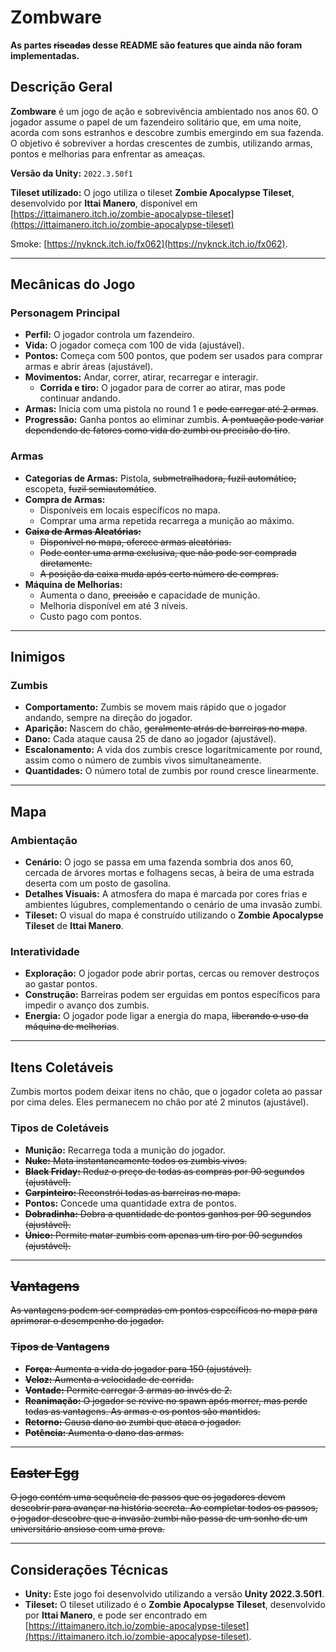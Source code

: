 # Zombware

**As partes ~~riscadas~~ desse README são features que ainda não foram implementadas.**

## Descrição Geral
**Zombware** é um jogo de ação e sobrevivência ambientado nos anos 60. O jogador assume o papel de um fazendeiro solitário que, em uma noite, acorda com sons estranhos e descobre zumbis emergindo em sua fazenda. O objetivo é sobreviver a hordas crescentes de zumbis, utilizando armas, pontos e melhorias para enfrentar as ameaças.

**Versão da Unity:** `2022.3.50f1`

**Tileset utilizado:** O jogo utiliza o tileset **Zombie Apocalypse Tileset**, desenvolvido por **Ittai Manero**, disponível em [https://ittaimanero.itch.io/zombie-apocalypse-tileset](https://ittaimanero.itch.io/zombie-apocalypse-tileset)

Smoke: [https://nyknck.itch.io/fx062](https://nyknck.itch.io/fx062).

---

## Mecânicas do Jogo

### Personagem Principal
- **Perfil:** O jogador controla um fazendeiro.
- **Vida:** O jogador começa com 100 de vida (ajustável).
- **Pontos:** Começa com 500 pontos, que podem ser usados para comprar armas e abrir áreas (ajustável).
- **Movimentos:** Andar, correr, atirar, recarregar e interagir.
  - **Corrida e tiro:** O jogador para de correr ao atirar, mas pode continuar andando.
- **Armas:** Inicia com uma pistola no round 1 e ~~pode carregar até 2 armas~~.
- **Progressão:** Ganha pontos ao eliminar zumbis. ~~A pontuação pode variar dependendo de fatores como vida do zumbi ou precisão do tiro~~.

### Armas
- **Categorias de Armas:** Pistola, ~~submetralhadora, fuzil automático,~~ escopeta, ~~fuzil semiautomático~~.
- **Compra de Armas:**
  - Disponíveis em locais específicos no mapa.
  - Comprar uma arma repetida recarrega a munição ao máximo.
- ~~**Caixa de Armas Aleatórias:**~~
  - ~~Disponível no mapa, oferece armas aleatórias.~~
  - ~~Pode conter uma arma exclusiva, que não pode ser comprada diretamente.~~
  - ~~A posição da caixa muda após certo número de compras.~~
- **Máquina de Melhorias:**
  - Aumenta o dano, ~~precisão~~ e capacidade de munição.
  - Melhoria disponível em até 3 níveis.
  - Custo pago com pontos.

---

## Inimigos

### Zumbis
- **Comportamento:** Zumbis se movem mais rápido que o jogador andando, sempre na direção do jogador.
- **Aparição:** Nascem do chão, ~~geralmente atrás de barreiras no mapa~~.
- **Dano:** Cada ataque causa 25 de dano ao jogador (ajustável).
- **Escalonamento:** A vida dos zumbis cresce logaritmicamente por round, assim como o número de zumbis vivos simultaneamente.
- **Quantidades:** O número total de zumbis por round cresce linearmente.

---

## Mapa

### Ambientação
- **Cenário:** O jogo se passa em uma fazenda sombria dos anos 60, cercada de árvores mortas e folhagens secas, à beira de uma estrada deserta com um posto de gasolina.
- **Detalhes Visuais:** A atmosfera do mapa é marcada por cores frias e ambientes lúgubres, complementando o cenário de uma invasão zumbi.
- **Tileset:** O visual do mapa é construído utilizando o **Zombie Apocalypse Tileset** de **Ittai Manero**.

### Interatividade
- **Exploração:** O jogador pode abrir portas, cercas ou remover destroços ao gastar pontos.
- **Construção:** Barreiras podem ser erguidas em pontos específicos para impedir o avanço dos zumbis.
- **Energia:** O jogador pode ligar a energia do mapa, ~~liberando o uso da máquina de melhorias~~.

---

## Itens Coletáveis

Zumbis mortos podem deixar itens no chão, que o jogador coleta ao passar por cima deles. Eles permanecem no chão por até 2 minutos (ajustável).

### Tipos de Coletáveis
- **Munição:** Recarrega toda a munição do jogador.
- ~~**Nuke:** Mata instantaneamente todos os zumbis vivos.~~
- ~~**Black Friday:** Reduz o preço de todas as compras por 90 segundos (ajustável).~~
- ~~**Carpinteiro:** Reconstrói todas as barreiras no mapa.~~
- **Pontos:** Concede uma quantidade extra de pontos.
- ~~**Dobradinha:** Dobra a quantidade de pontos ganhos por 90 segundos (ajustável).~~
- ~~**Único:** Permite matar zumbis com apenas um tiro por 90 segundos (ajustável).~~

---

## ~~Vantagens~~

~~As vantagens podem ser compradas em pontos específicos no mapa para aprimorar o desempenho do jogador.~~

### ~~Tipos de Vantagens~~
- ~~**Força:** Aumenta a vida do jogador para 150 (ajustável).~~
- ~~**Veloz:** Aumenta a velocidade de corrida.~~
- ~~**Vontade:** Permite carregar 3 armas ao invés de 2.~~
- ~~**Reanimação:** O jogador se revive no spawn após morrer, mas perde todas as vantagens. As armas e os pontos são mantidos.~~
- ~~**Retorno:** Causa dano ao zumbi que ataca o jogador.~~
- ~~**Potência:** Aumenta o dano das armas.~~

---

## ~~Easter Egg~~

~~O jogo contém uma sequência de passos que os jogadores devem descobrir para avançar na história secreta. Ao completar todos os passos, o jogador descobre que a invasão zumbi não passa de um sonho de um universitário ansioso com uma prova.~~

---

## Considerações Técnicas
- **Unity:** Este jogo foi desenvolvido utilizando a versão **Unity 2022.3.50f1**.
- **Tileset:** O tileset utilizado é o **Zombie Apocalypse Tileset**, desenvolvido por **Ittai Manero**, e pode ser encontrado em [https://ittaimanero.itch.io/zombie-apocalypse-tileset](https://ittaimanero.itch.io/zombie-apocalypse-tileset).
